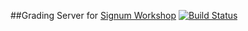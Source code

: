 ##Grading Server for [Signum Workshop](http://workshop.ctftoolkit.com)
[![Build Status](https://travis-ci.org/ID10T-Errors/signumd.svg)](https://travis-ci.org/ID10T-Errors/signumd)
